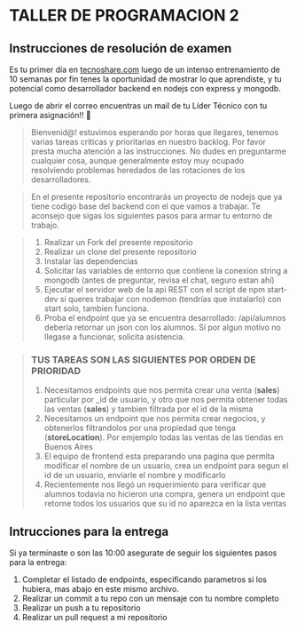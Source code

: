 # TALLER DE PROGRAMACION 2

## Instrucciones de resolución de examen

Es tu primer día en [tecnoshare.com](http://tecnoshare.com) luego de un intenso entrenamiento de 10 semanas por fin tenes la oportunidad de mostrar lo que aprendiste, y tu potencial como desarrollador backend en nodejs con express y mongodb.

Luego de abrir el correo encuentras un mail de tu Líder Técnico con tu primera asignación!! 💪

> Bienvenid@! estuvimos esperando por horas que llegares, tenemos varias tareas criticas y prioritarias en nuestro backlog. Por favor presta mucha atención a las instrucciones. No dudes en preguntarme cualquier cosa, aunque generalmente estoy muy ocupado resolviendo problemas heredados de las rotaciones de los desarrolladores.

> En el presente repositorío encontrarás un proyecto de nodejs que ya tiene codigo base del backend con el que vamos a trabajar. Te aconsejo que sigas los siguientes pasos para armar tu entorno de trabajo.


> 1. Realizar un Fork del presente repositorio
> 2. Realizar un clone del presente repositorio
> 3. Instalar las dependencias
> 4. Solicitar las variables de entorno que contiene la conexion string a mongodb (antes de preguntar, revisa el chat, seguro estan ahí)
> 5. Ejecutar el servidor web de la api REST con el script de npm start-dev si queres trabajar con nodemon (tendrías que instalarlo) con start solo, tambien funciona.
> 6. Proba el endpoint que ya se encuentra desarrollado: /api/alumnos debería retornar un json con los alumnos. Sí por algun motivo no llegase a funcionar, solicita asistencia.

> ### TUS TAREAS SON LAS SIGUIENTES POR ORDEN DE PRIORIDAD
>
> 1. Necesitamos endpoints que nos permita crear una venta (**sales**) particular por \_id de usuario, y otro que nos permita obtener todas las ventas (**sales**) y tambien filtrada por el id de la misma
> 2. Necesitamos un endpoint que nos permita crear negocios, y obtenerlos filtrandolos por una propiedad que tenga (**storeLocation**). Por emjemplo todas las ventas de las tiendas en Buenos Aires
> 3. El equipo de frontend esta preparando una pagina que permita modificar el nombre de un usuario, crea un endpoint para segun el id de un usuario, enviarle el nombre y modificarlo 
> 4. Recientemente nos llegó un requerimiento para verificar que alumnos todavia no hicieron una compra, genera un endpoint que retorne todos los usuarios que su id no aparezca en la lista ventas

## Intrucciones para la entrega

Si ya terminaste o son las 10:00 asegurate de seguir los siguientes pasos para la entrega:

1. Completar el listado de endpoints, especificando parametros si los hubiera, mas abajo en este mismo archivo.
2. Realizar un commit a tu repo con un mensaje con tu nombre completo
3. Realizar un push a tu repositorio
4. Realizar un pull request a mi repositorio
